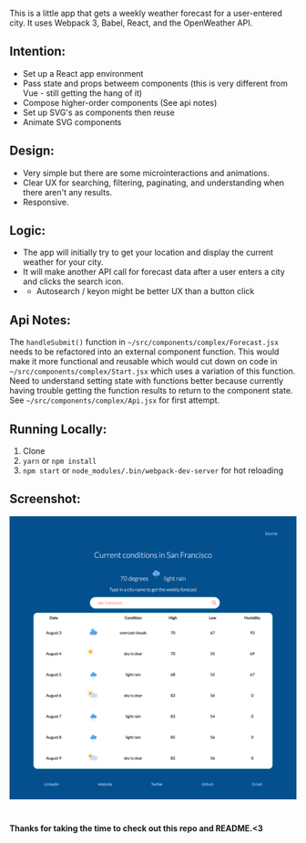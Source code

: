 This is a little app that gets a weekly weather forecast for a user-entered city. It uses Webpack 3, Babel, React, and the OpenWeather API.

## Intention:
- Set up a React app environment
- Pass state and props betweem components (this is very different from Vue - still getting the hang of it)
- Compose higher-order components (See api notes)
- Set up SVG's as components then reuse
- Animate SVG components

##  Design:
- Very simple but there are some microinteractions and animations.
- Clear UX for searching, filtering, paginating, and understanding when there aren't any results.
- Responsive.

##  Logic:
- The app will initially try to get your location and display the current weather for your city.
- It will make another API call for forecast data after a user enters a city and clicks the search icon.
- * Autosearch / keyon might be better UX than a button click

## Api Notes:
The `handleSubmit()` function in `~/src/components/complex/Forecast.jsx` needs to be refactored into an external component function. This would make it more functional and reusable which would cut down on code in `~/src/components/complex/Start.jsx` which uses a variation of this function. Need to understand setting state with functions better because currently having trouble getting the function results to return to the component state. See `~/src/components/complex/Api.jsx` for first attempt.

## Running Locally:
1. Clone
2. `yarn` or `npm install`
3. `npm start` or `node_modules/.bin/webpack-dev-server` for hot reloading

## Screenshot:
![](screenshot.png)

#
####  Thanks for taking the time to check out this repo and README.<3
#